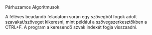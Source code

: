 Párhuzamos Algoritmusok

A féléves beadandó feladatom során egy szövegből fogok adott szavakat/szöveget kikeresni, mint például a szövegszerkesztőkben a CTRL+F.
A program a keresendő szvak indexét fogja visszaadni.
